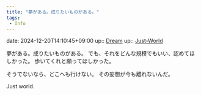 ```yaml
---
title: "夢がある。成りたいものがある。"
tags:
 - Info
---
```


date: 2024-12-20T14:10:45+09:00
up:: [Dream](Bar/Novel/Topics/Dream.md)
up:: [Just-World](Bar/Novel/Just-World/Just-World.md)

夢がある。成りたいものがある。
でも、それをどんな規模でもいい、認めてほしかった。
歩いてくれと願ってほしかった。

そうでないなら、どこへも行けない。
その妄想が今も離れないんだ。

Just world.
